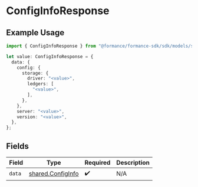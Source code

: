 # ConfigInfoResponse

## Example Usage

```typescript
import { ConfigInfoResponse } from "@formance/formance-sdk/sdk/models/shared";

let value: ConfigInfoResponse = {
  data: {
    config: {
      storage: {
        driver: "<value>",
        ledgers: [
          "<value>",
        ],
      },
    },
    server: "<value>",
    version: "<value>",
  },
};
```

## Fields

| Field                                                         | Type                                                          | Required                                                      | Description                                                   |
| ------------------------------------------------------------- | ------------------------------------------------------------- | ------------------------------------------------------------- | ------------------------------------------------------------- |
| `data`                                                        | [shared.ConfigInfo](../../../sdk/models/shared/configinfo.md) | :heavy_check_mark:                                            | N/A                                                           |